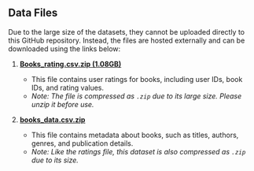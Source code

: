 ## Data Files

Due to the large size of the datasets, they cannot be uploaded directly to this GitHub repository. Instead, the files are hosted externally and can be downloaded using the links below:

1. **[Books_rating.csv.zip (1.08GB)](https://drive.google.com/your-file-link)**  
   - This file contains user ratings for books, including user IDs, book IDs, and rating values.  
   - *Note: The file is compressed as `.zip` due to its large size. Please unzip it before use.*

2. **[books_data.csv.zip](https://drive.google.com/your-file-link)**  
   - This file contains metadata about books, such as titles, authors, genres, and publication details.  
   - *Note: Like the ratings file, this dataset is also compressed as `.zip` due to its size.*


